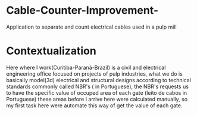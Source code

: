 # Cable-Counter-Improvement-
Application to separate and count electrical cables used in a pulp mill

# Contextualization
Here where I work(Curitiba-Paraná-Brazil) is a civil and electrical engineering office focused on projects of pulp industries, what we do is basically model(3d) electrical and structural designs according to technical standards commonly called NBR's ( in Portuguese), the NBR's requests us to have the specific value of occuped area of each gate (leito de cabos in Portuguese) these areas before I arrive here were calculated manually, so my first task here were automate this way of get the value of each gate.
